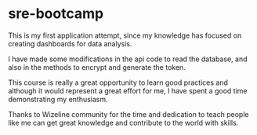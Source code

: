 # sre-bootcamp

This is my first application attempt, since my knowledge has focused on creating dashboards for data analysis.

I have made some modifications in the api code to read the database, and also in the methods to encrypt and generate the token.

This course is really a great opportunity to learn good practices and although it would represent a great effort for me, I have spent a good time demonstrating my enthusiasm.

Thanks to Wizeline community for the time and dedication to teach people like me can get great knowledge and contribute to the world with skills.

